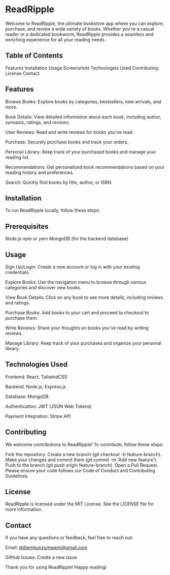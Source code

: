 # ReadRipple

Welcome to ReadRipple, the ultimate bookstore app where you can explore, purchase, and review a wide variety of books. Whether you're a casual reader or a dedicated bookworm, ReadRipple provides a seamless and enriching experience for all your reading needs.

## Table of Contents

Features
Installation
Usage
Screenshots
Technologies Used
Contributing
License
Contact

## Features

Browse Books: Explore books by categories, bestsellers, new arrivals, and more.

Book Details: View detailed information about each book, including author, synopsis, ratings, and reviews.

User Reviews: Read and write reviews for books you've read.

Purchase: Securely purchase books and track your orders.

Personal Library: Keep track of your purchased books and manage your reading list.

Recommendations: Get personalized book recommendations based on your reading history and preferences.

Search: Quickly find books by title, author, or ISBN.

## Installation

To run ReadRipple locally, follow these steps:

## Prerequisites
Node.js
npm or yarn
MongoDB (for the backend database)

## Usage

Sign Up/Login: Create a new account or log in with your existing credentials.

Explore Books: Use the navigation menu to browse through various categories and discover new books.

View Book Details: Click on any book to see more details, including reviews and ratings.

Purchase Books: Add books to your cart and proceed to checkout to purchase them.

Write Reviews: Share your thoughts on books you've read by writing reviews.

Manage Library: Keep track of your purchases and organize your personal library.

## Technologies Used

Frontend: React, TailwindCSS

Backend: Node.js, Express.js

Database: MongoDB

Authentication: JWT (JSON Web Tokens)

Payment Integration: Stripe API

## Contributing
We welcome contributions to ReadRipple! To contribute, follow these steps:

Fork the repository.
Create a new branch (git checkout -b feature-branch).
Make your changes and commit them (git commit -m 'Add new feature').
Push to the branch (git push origin feature-branch).
Open a Pull Request.
Please ensure your code follows our Code of Conduct and Contributing Guidelines.

## License

ReadRipple is licensed under the MIT License. See the LICENSE file for more information.

## Contact

If you have any questions or feedback, feel free to reach out:

Email: didiernkunzumwami@gmail.com

GitHub Issues: Create a new issue

Thank you for using ReadRipple! Happy reading!